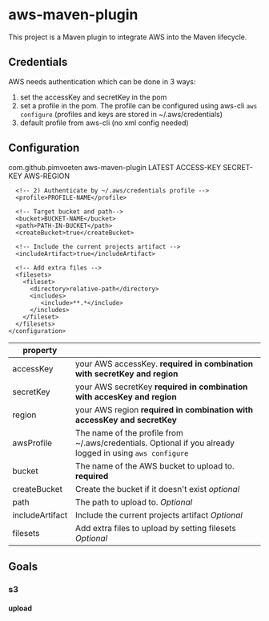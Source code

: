 # aws-maven-plugin

This project is a Maven plugin to integrate AWS into the Maven lifecycle.

## Credentials
AWS needs authentication which can be done in 3 ways:
1. set the accessKey and secretKey in the pom
2. set a profile in the pom. The profile can be configured using aws-cli ```aws configure``` (profiles and keys are stored in ~/.aws/credentials)
3. default profile from aws-cli (no xml config needed)

## Configuration

  <plugin>
    <groupId>com.github.pimvoeten</groupId>
    <artifactId>aws-maven-plugin</artifactId>
    <version>LATEST</version>
    <configuration>
      <!-- 1) Authenticate using keys -->
      <accessKey>ACCESS-KEY</accessKey>
      <secretKey>SECRET-KEY</secretKey>
      <region>AWS-REGION</region>

      <!-- 2) Authenticate by ~/.aws/credentials profile -->
      <profile>PROFILE-NAME</profile>

      <!-- Target bucket and path-->
      <bucket>BUCKET-NAME</bucket>
      <path>PATH-IN-BUCKET</path>
      <createBucket>true</createBucket>

      <!-- Include the current projects artifact -->
      <includeArtifact>true</includeArtifact>

      <!-- Add extra files -->
      <filesets>
        <fileset>
          <directory>relative-path</directory>
          <includes>
 	         <include>**.*</include>
          </includes>
      	</fileset>
      </filesets>
    </configuration>
  </plugin>

| property        |                                          |
| --------------- | ---------------------------------------- |
| accessKey       | your AWS accessKey. **required in combination with secretKey and region** |
| secretKey       | your AWS secretKey **required in combination with accesKey and region** |
| region          | your AWS region **required in combination with accessKey and secretKey** |
| awsProfile      | The name of the profile from  ~/.aws/credentials. Optional if you already logged in using `aws configure` |
| bucket          | The name of the AWS bucket to upload to. **required** |
| createBucket    | Create the bucket if it doesn't exist *optional* |
| path            | The path to upload to. *Optional*        |
| includeArtifact | Include the current projects artifact *Optional* |
| filesets        | Add extra files to upload by setting filesets *Optional* |

## Goals
### s3
#### upload
